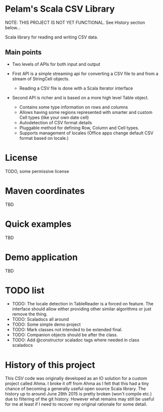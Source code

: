 Pelam's Scala CSV Library
=========================

NOTE: THIS PROJECT IS NOT YET FUNCTIONAL.
See History section below...

Scala library for reading and writing CSV data. 

Main points
-----------

  * Two levels of APIs for both input and output


  * First API is a simple streaming api for converting a CSV file to and from a
    stream of StringCell objects.
    * Reading a CSV file is done with a Scala Iterator interface


  * Second API is richer and is based on a more high level Table object.
    * Contains some type information on rows and columns
    * Allows having some regions represented with smarter and custom Cell types 
      (like your own date cell)
    * Autodetection of CSV format details
    * Pluggable method for defining Row, Column and Cell types.
    * Supports management of locales (Office apps change default CSV
      format based on locale.)


License
=======
TODO, some permissive license

Maven coordinates
=================
TBD

Quick examples
==============
TBD

Demo application
================
TBD

TODO list
=========

  * TODO: The locale detection in TableReader is a forced on feature. 
  The interface should allow either providing other similar algorithms or just remove the thing.
  * TODO: Scaladocs all around
  * TODO: Some simple demo project
  * TODO: Mark classes not intended to be extended final.
  * TODO: Companion objects should be after the class. 
  * TODO: Add @constructor scaladoc tags where needed in class scaladocs

History of this project
=======================
This CSV code was originally developed as an IO solution for a custom project called Ahma.
I broke it off from Ahma as I felt that this had a tiny chance of becoming a generally useful
open source Scala library. The history up to around June 28th 2015 is pretty broken (won't compile etc.) due
to filtering of the git history. However what remains may still be useful for me at least if I need
to recover my original rationale for some detail.


